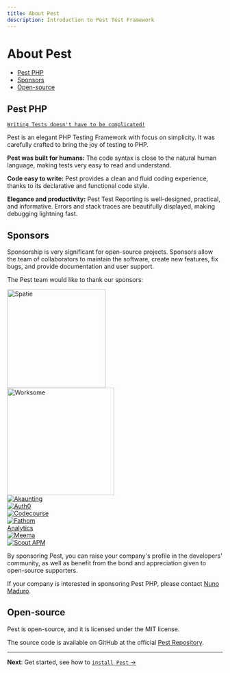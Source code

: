 ```yaml
---
title: About Pest
description: Introduction to Pest Test Framework
---
```


# About Pest

- [Pest PHP](#pest-php)
- [Sponsors](#sponsors)
- [Open-source](#open-source)

<a name="pest-php"></a>
## Pest PHP

[`Writing Tests doesn't have to be complicated!`](#)

Pest is an elegant PHP Testing Framework with focus on simplicity. It was carefully crafted to bring the joy of testing to PHP.

**Pest was built for humans:** The code syntax is close to the natural human language, making tests very easy to read and understand.

**Code easy to write:** Pest provides a clean and fluid coding experience, thanks to its declarative and functional code style.

**Elegance and productivity:** Pest Test Reporting is well-designed, practical, and informative. Errors and stack traces are beautifully displayed, making debugging lightning fast.

<a name="sponsors"></a>
## Sponsors

Sponsorship is very significant for open-source projects. Sponsors allow the team of collaborators to maintain the software, create new features, fix bugs, and provide documentation and user support.

The Pest team would like to thank our sponsors:

<div class="w-full py-4 px-4 bg-white shadow">
    <div class="lg:max-w-2xl lg:w-full mx-auto">
        <div class="flex flex-col space-y-4 items-center">
            <div class="flex flex-col lg:flex-row items-center space-y-4 lg:space-x-4 lg:space-y-0">
                                    <div>
                        <a href="https://spatie.be/" target="_blank" rel="noopener">
                            <img alt="Spatie" loading="lazy" style="max-width: 230px;width: 230px;" src="http://127.0.0.1:8000/assets/img/sponsors/spatie.png">
                        </a>
                    </div>
                                    <div>
                        <a href="https://worksome.com/" target="_blank" rel="noopener">
                            <img alt="Worksome" loading="lazy" style="max-width: 250px;width: 250px;" src="http://127.0.0.1:8000/assets/img/sponsors/worksome.svg">
                        </a>
                    </div>
                            </div>
            <div class="mt-10 flex flex-col lg:flex-row items-center space-y-4 lg:space-x-4 lg:space-y-0">
                                    <div class="mx-3">
                        <a href="https://akaunting.com/" target="_blank" rel="noopener">
                            <img alt="Akaunting" loading="lazy" style="max-width: 150px;" src="http://127.0.0.1:8000/assets/img/sponsors/akaunting.svg">
                        </a>
                    </div>
                                    <div class="mx-3">
                        <a href="https://auth0.com/" target="_blank" rel="noopener">
                            <img alt="Auth0" loading="lazy" style="max-width: 100px;" src="http://127.0.0.1:8000/assets/img/sponsors/auth0.png">
                        </a>
                    </div>
                                    <div class="mx-3">
                        <a href="https://codecourse.com/" target="_blank" rel="noopener">
                            <img alt="Codecourse" loading="lazy" style="max-width: 150px;" src="http://127.0.0.1:8000/assets/img/sponsors/codecourse.svg">
                        </a>
                    </div>
                                    <div class="mx-3">
                        <a href="https://usefathom.com/" target="_blank" rel="noopener">
                            <img alt="Fathom Analytics" loading="lazy" style="max-width: 100px;" src="http://127.0.0.1:8000/assets/img/sponsors/fathom.svg">
                        </a>
                    </div>
                                    <div class="mx-3">
                        <a href="https://meema.io/" target="_blank" rel="noopener">
                            <img alt="Meema" loading="lazy" style="max-width: 100px;" src="http://127.0.0.1:8000/assets/img/sponsors/meema.png">
                        </a>
                    </div>
                                    <div class="mx-3">
                        <a href="https://scoutapm.com/" target="_blank" rel="noopener">
                            <img alt="Scout APM" loading="lazy" style="max-width: 150px;" src="http://127.0.0.1:8000/assets/img/sponsors/scout-apm.jpg">
                        </a>
                    </div>
                            </div>
        </div>
    </div>
</div>

By sponsoring Pest, you can raise your company's profile in the developers' community, as well as benefit from the bond and appreciation given to open-source supporters.

If your company is interested in sponsoring Pest PHP, please contact [Nuno Maduro](https://github.com/nunomaduro).

<a name="open-source"></a>
## Open-source

Pest is open-source, and it is licensed under the MIT license.

The source code is available on GitHub at the official [Pest Repository](https://github.com/pestphp/pest).

---

**Next**: Get started, see how to [`install Pest` →](/docs/installation)